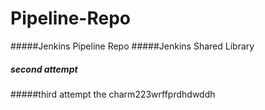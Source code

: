# Pipeline-Repo
#####Jenkins Pipeline Repo
#####Jenkins Shared Library
##### second attempt
#####third attempt the charm223wrffprdhdwddh

